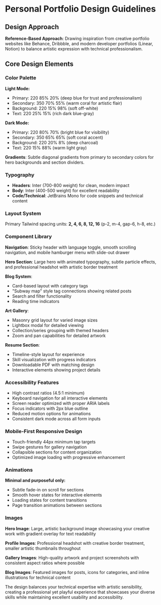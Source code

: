 # Personal Portfolio Design Guidelines

## Design Approach
**Reference-Based Approach**: Drawing inspiration from creative portfolio websites like Behance, Dribbble, and modern developer portfolios (Linear, Notion) to balance artistic expression with technical professionalism.

## Core Design Elements

### Color Palette
**Light Mode:**
- Primary: 220 85% 20% (deep blue for trust and professionalism)
- Secondary: 350 70% 55% (warm coral for artistic flair)
- Background: 220 15% 98% (soft off-white)
- Text: 220 25% 15% (rich dark blue-gray)

**Dark Mode:**
- Primary: 220 80% 70% (bright blue for visibility)
- Secondary: 350 65% 65% (soft coral accent)
- Background: 220 20% 8% (deep charcoal)
- Text: 220 15% 88% (warm light gray)

**Gradients**: Subtle diagonal gradients from primary to secondary colors for hero backgrounds and section dividers.

### Typography
- **Headers**: Inter (700-800 weight) for clean, modern impact
- **Body**: Inter (400-500 weight) for excellent readability
- **Code/Technical**: JetBrains Mono for code snippets and technical content

### Layout System
Primary Tailwind spacing units: **2, 4, 6, 8, 12, 16** (p-2, m-4, gap-6, h-8, etc.)

### Component Library

**Navigation**: Sticky header with language toggle, smooth scrolling navigation, and mobile hamburger menu with slide-out drawer

**Hero Section**: Large hero with animated typography, subtle particle effects, and professional headshot with artistic border treatment

**Blog System**: 
- Card-based layout with category tags
- "Subway map" style tag connections showing related posts
- Search and filter functionality
- Reading time indicators

**Art Gallery**:
- Masonry grid layout for varied image sizes
- Lightbox modal for detailed viewing
- Collection/series grouping with themed headers
- Zoom and pan capabilities for detailed artwork

**Resume Section**:
- Timeline-style layout for experience
- Skill visualization with progress indicators
- Downloadable PDF with matching design
- Interactive elements showing project details

### Accessibility Features
- High contrast ratios (4.5:1 minimum)
- Keyboard navigation for all interactive elements
- Screen reader optimized with proper ARIA labels
- Focus indicators with 2px blue outline
- Reduced motion options for animations
- Consistent dark mode across all form inputs

### Mobile-First Responsive Design
- Touch-friendly 44px minimum tap targets
- Swipe gestures for gallery navigation
- Collapsible sections for content organization
- Optimized image loading with progressive enhancement

### Animations
**Minimal and purposeful only:**
- Subtle fade-in on scroll for sections
- Smooth hover states for interactive elements
- Loading states for content transitions
- Page transition animations between sections

### Images
**Hero Image**: Large, artistic background image showcasing your creative work with gradient overlay for text readability

**Profile Images**: Professional headshot with creative border treatment, smaller artistic thumbnails throughout

**Gallery Images**: High-quality artwork and project screenshots with consistent aspect ratios where possible

**Blog Images**: Featured images for posts, icons for categories, and inline illustrations for technical content

The design balances your technical expertise with artistic sensibility, creating a professional yet playful experience that showcases your diverse skills while maintaining excellent usability and accessibility.